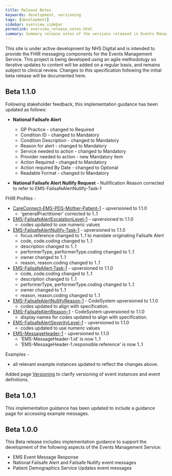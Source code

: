 ```yaml
---
title: Release Notes
keywords: development, versioning
tags: [development]
sidebar: overview_sidebar
permalink: overview_release_notes.html
summary: Summary release notes of the versions released in Events Management Service Implementation Guide
---
```


This site is under active development by NHS Digital and is intended to provide the FHIR messaging components for the Events Management Service. This project is being developed using an agile methodology so iterative updates to content will be added on a regular basis, and remains subject to clinical review. Changes to this specification following the initial beta release will be documented here.

## Beta 1.1.0 ##
Following stakeholder feedback, this implementation guidance has been updated as follows:

 - **National Failsafe Alert** 
	- GP Practice - changed to Required
	- Condition ID - changed to Mandatory
	- Condition Description - changed to Mandatory
	- Reason for alert - changed to Mandatory
	- Service needed to action - changed to Mandatory
	- Provider needed to action - new Mandatory item
	- Action Required - changed to Mandatory
	- Action required By Date - changed to Optional
	- Readable Format - changed to Mandatory

 - **National Failsafe Alert Nullify Request** - Nullification Reason corrected to refer to EMS-FailsafeAlertNullify-Task-1

FHIR Profiles - 

- [CareConnect-EMS-PDS-Mother-Patient-1](https://fhir.nhs.uk/STU3/StructureDefinition/CareConnect-EMS-PDS-Mother-Patient-1) - upversioned to 1.1.0
	- 'generalPractitioner' corrected to 1..1
- [EMS-FailsafeAlertEscalationLevel-1](https://fhir.nhs.uk/STU3/CodeSystem/EMS-FailsafeAlertEscalationLevel-1) - upversioned to 1.1.0
	- codes updated to use numeric values
- [EMS-FailsafeAlertNullify-Task-1](https://fhir.nhs.uk/STU3/StructureDefinition/EMS-FailsafeAlertNullify-Task-1) - upversioned to 1.1.0
	- focus.reference changed to 1..1 to mandate originating Failsafe Alert
	- code, code.coding changed to 1..1
	- description changed to 1..1
	- performerType, performerType.coding changed to 1..1
	- owner changed to 1..1
	- reason, reason.coding changed to 1..1
- [EMS-FailsafeAllert-Task-1](https://fhir.nhs.uk/STU3/StructureDefinition/EMS-FailsafeAllert-Task-1) - upversioned to 1.1.0
	- code, code.coding changed to 1..1
	- description changed to 1..1
	- performerType, performerType.coding changed to 1..1
	- owner changed to 1..1
	- reason, reason.coding changed to 1..1
- [EMS-FailsafeAlertNullifyReason-1](https://fhir.nhs.uk/STU3/CodeSystem/EMS-FailsafeAlertNullifyReason-1) - CodeSystem upversioned to 1.1.0
	- codes updated to align with specification.
- [EMS-FailsafeAlertReason-1](https://fhir.nhs.uk/STU3/CodeSystem/EMS-FailsafeAlertReason-1) - CodeSystem upversioned to 1.1.0
	- display names for codes updated to align with specification.
- [EMS-FailsafeAlertSeverityLevel-1](https://fhir.nhs.uk/STU3/CodeSystem/EMS-FailsafeAlertSeverityLevel-1) - upversioned to 1.1.0
	- codes updated to use numeric values
- [EMS-MessageHeader-1](https://fhir.nhs.uk/STU3/StructureDefinition/EMS-MessageHeader-1) - upversioned to 1.1.0 
	- 'EMS-MessageHeader-1.id' is now 1..1
	- 'EMS-MessageHeader-1.responsible.reference' is now 1..1

Examples - 
- all relevant example instances updated to reflect the changes above.

Added page [Versioning](explore_event_versioning.html) to clarify versioning of event instances and event definitions.

## Beta 1.0.1 ##
This implementation guidance has been updated to include a guidance page for accessing example messages.
 
## Beta 1.0.0 ##
This Beta release includes implementation guidance to support the development of the following aspects of the Events Management Service:

- EMS Event Message Response
- National Failsafe Alert and Failsafe Nullify event messages
- Patient Demographics Service Updates event messages



